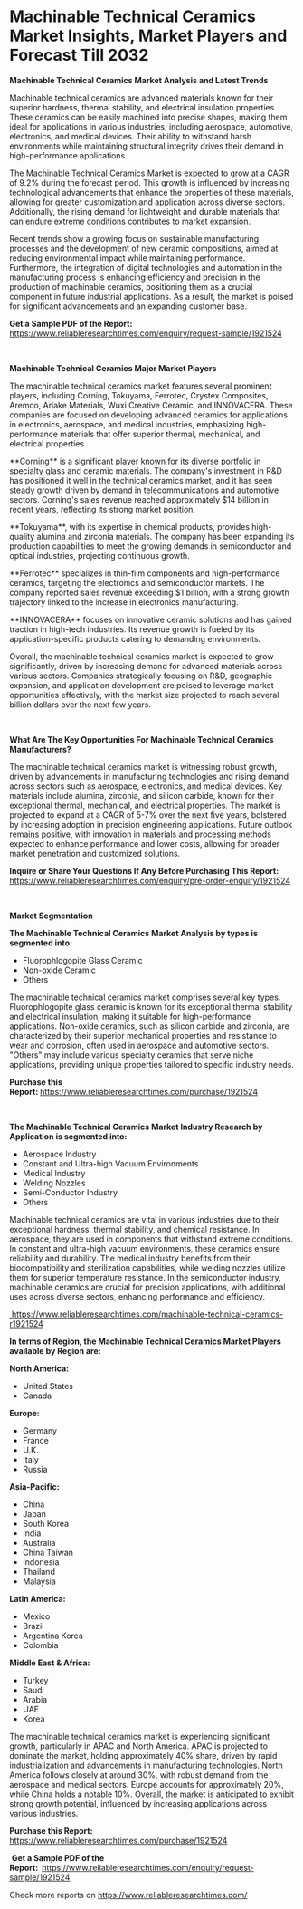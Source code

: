 <p><h1>Machinable Technical Ceramics Market Insights, Market Players and Forecast Till 2032</h1></p><p><strong>Machinable Technical Ceramics Market Analysis and Latest Trends</strong></p>
<p><p>Machinable technical ceramics are advanced materials known for their superior hardness, thermal stability, and electrical insulation properties. These ceramics can be easily machined into precise shapes, making them ideal for applications in various industries, including aerospace, automotive, electronics, and medical devices. Their ability to withstand harsh environments while maintaining structural integrity drives their demand in high-performance applications.</p><p>The Machinable Technical Ceramics Market is expected to grow at a CAGR of 9.2% during the forecast period. This growth is influenced by increasing technological advancements that enhance the properties of these materials, allowing for greater customization and application across diverse sectors. Additionally, the rising demand for lightweight and durable materials that can endure extreme conditions contributes to market expansion.</p><p>Recent trends show a growing focus on sustainable manufacturing processes and the development of new ceramic compositions, aimed at reducing environmental impact while maintaining performance. Furthermore, the integration of digital technologies and automation in the manufacturing process is enhancing efficiency and precision in the production of machinable ceramics, positioning them as a crucial component in future industrial applications. As a result, the market is poised for significant advancements and an expanding customer base.</p></p>
<p><strong>Get a Sample PDF of the Report:&nbsp;</strong> <a href="https://www.reliableresearchtimes.com/enquiry/request-sample/1921524?utm_campaign=1994&utm_medium=2&utm_source=Github&utm_content=ia&utm_term=04022025&utm_id=machinable-technical-ceramics">https://www.reliableresearchtimes.com/enquiry/request-sample/1921524</a></p>
<p>&nbsp;</p>
<p><strong>Machinable Technical Ceramics Major Market Players</strong></p>
<p><p>The machinable technical ceramics market features several prominent players, including Corning, Tokuyama, Ferrotec, Crystex Composites, Aremco, Ariake Materials, Wuxi Creative Ceramic, and INNOVACERA. These companies are focused on developing advanced ceramics for applications in electronics, aerospace, and medical industries, emphasizing high-performance materials that offer superior thermal, mechanical, and electrical properties.</p><p>**Corning** is a significant player known for its diverse portfolio in specialty glass and ceramic materials. The company's investment in R&D has positioned it well in the technical ceramics market, and it has seen steady growth driven by demand in telecommunications and automotive sectors. Corning's sales revenue reached approximately $14 billion in recent years, reflecting its strong market position.</p><p>**Tokuyama**, with its expertise in chemical products, provides high-quality alumina and zirconia materials. The company has been expanding its production capabilities to meet the growing demands in semiconductor and optical industries, projecting continuous growth. </p><p>**Ferrotec** specializes in thin-film components and high-performance ceramics, targeting the electronics and semiconductor markets. The company reported sales revenue exceeding $1 billion, with a strong growth trajectory linked to the increase in electronics manufacturing.</p><p>**INNOVACERA** focuses on innovative ceramic solutions and has gained traction in high-tech industries. Its revenue growth is fueled by its application-specific products catering to demanding environments.</p><p>Overall, the machinable technical ceramics market is expected to grow significantly, driven by increasing demand for advanced materials across various sectors. Companies strategically focusing on R&D, geographic expansion, and application development are poised to leverage market opportunities effectively, with the market size projected to reach several billion dollars over the next few years.</p></p>
<p>&nbsp;</p>
<p><strong>What Are The Key Opportunities For Machinable Technical Ceramics Manufacturers?</strong></p>
<p><p>The machinable technical ceramics market is witnessing robust growth, driven by advancements in manufacturing technologies and rising demand across sectors such as aerospace, electronics, and medical devices. Key materials include alumina, zirconia, and silicon carbide, known for their exceptional thermal, mechanical, and electrical properties. The market is projected to expand at a CAGR of 5-7% over the next five years, bolstered by increasing adoption in precision engineering applications. Future outlook remains positive, with innovation in materials and processing methods expected to enhance performance and lower costs, allowing for broader market penetration and customized solutions.</p></p>
<p><strong>Inquire or Share Your Questions If Any Before Purchasing This Report:</strong> <a href="https://www.reliableresearchtimes.com/enquiry/pre-order-enquiry/1921524?utm_campaign=1994&utm_medium=2&utm_source=Github&utm_content=ia&utm_term=04022025&utm_id=machinable-technical-ceramics">https://www.reliableresearchtimes.com/enquiry/pre-order-enquiry/1921524</a></p>
<p>&nbsp;</p>
<p><strong>Market Segmentation</strong></p>
<p><strong>The Machinable Technical Ceramics Market Analysis by types is segmented into:</strong></p>
<p><ul><li>Fluorophlogopite Glass Ceramic</li><li>Non-oxide Ceramic</li><li>Others</li></ul></p>
<p><p>The machinable technical ceramics market comprises several key types. Fluorophlogopite glass ceramic is known for its exceptional thermal stability and electrical insulation, making it suitable for high-performance applications. Non-oxide ceramics, such as silicon carbide and zirconia, are characterized by their superior mechanical properties and resistance to wear and corrosion, often used in aerospace and automotive sectors. "Others" may include various specialty ceramics that serve niche applications, providing unique properties tailored to specific industry needs.</p></p>
<p><strong>Purchase this Report:&nbsp;</strong><a href="https://www.reliableresearchtimes.com/purchase/1921524?utm_campaign=1994&utm_medium=2&utm_source=Github&utm_content=ia&utm_term=04022025&utm_id=machinable-technical-ceramics">https://www.reliableresearchtimes.com/purchase/1921524</a></p>
<p>&nbsp;</p>
<p><strong>The Machinable Technical Ceramics Market Industry Research by Application is segmented into:</strong></p>
<p><ul><li>Aerospace Industry</li><li>Constant and Ultra-high Vacuum Environments</li><li>Medical Industry</li><li>Welding Nozzles</li><li>Semi-Conductor Industry</li><li>Others</li></ul></p>
<p><p>Machinable technical ceramics are vital in various industries due to their exceptional hardness, thermal stability, and chemical resistance. In aerospace, they are used in components that withstand extreme conditions. In constant and ultra-high vacuum environments, these ceramics ensure reliability and durability. The medical industry benefits from their biocompatibility and sterilization capabilities, while welding nozzles utilize them for superior temperature resistance. In the semiconductor industry, machinable ceramics are crucial for precision applications, with additional uses across diverse sectors, enhancing performance and efficiency.</p></p>
<p><a href="https://www.reliableresearchtimes.com/machinable-technical-ceramics-r1921524?utm_campaign=1994&utm_medium=2&utm_source=Github&utm_content=ia&utm_term=04022025&utm_id=machinable-technical-ceramics">&nbsp;https://www.reliableresearchtimes.com/machinable-technical-ceramics-r1921524</a></p>
<p><strong>In terms of Region, the Machinable Technical Ceramics Market Players available by Region are:</strong></p>
<p>
    <p> <strong> North America: </strong>
        <ul>
            <li>United States</li>
            <li>Canada</li>
        </ul>
        </p> 
    <p> <strong> Europe: </strong>
        <ul>
            <li>Germany</li>
            <li>France</li>
            <li>U.K.</li>
            <li>Italy</li>
            <li>Russia</li>
        </ul>
        </p> 
    <p> <strong> Asia-Pacific: </strong>
        <ul>
            <li>China</li>
            <li>Japan</li>
            <li>South Korea</li>
            <li>India</li>
            <li>Australia</li>
            <li>China Taiwan</li>
            <li>Indonesia</li>
            <li>Thailand</li>
            <li>Malaysia</li>
        </ul>
        </p> 
    <p> <strong> Latin America: </strong>
        <ul>
            <li>Mexico</li>
            <li>Brazil</li>
            <li>Argentina Korea</li>
            <li>Colombia</li>
        </ul>
        </p> 
    <p> <strong> Middle East & Africa: </strong>
        <ul>
            <li>Turkey</li>
            <li>Saudi</li>
            <li>Arabia</li>
            <li>UAE</li>
            <li>Korea</li>
        </ul>
    </p>
    </p>
<p><p>The machinable technical ceramics market is experiencing significant growth, particularly in APAC and North America. APAC is projected to dominate the market, holding approximately 40% share, driven by rapid industrialization and advancements in manufacturing technologies. North America follows closely at around 30%, with robust demand from the aerospace and medical sectors. Europe accounts for approximately 20%, while China holds a notable 10%. Overall, the market is anticipated to exhibit strong growth potential, influenced by increasing applications across various industries.</p></p>
<p><strong>Purchase this Report: </strong><a href="https://www.reliableresearchtimes.com/purchase/1921524?utm_campaign=1994&utm_medium=2&utm_source=Github&utm_content=ia&utm_term=04022025&utm_id=machinable-technical-ceramics">https://www.reliableresearchtimes.com/purchase/1921524</a></p>
<p>&nbsp;<strong>Get a Sample PDF of the Report:&nbsp;&nbsp;</strong><a href="https://www.reliableresearchtimes.com/enquiry/request-sample/1921524?utm_campaign=1994&utm_medium=2&utm_source=Github&utm_content=ia&utm_term=04022025&utm_id=machinable-technical-ceramics">https://www.reliableresearchtimes.com/enquiry/request-sample/1921524</a></p>
<p><strong></strong></p>
<p>Check more reports on <a href="https://www.reliableresearchtimes.com/?utm_campaign=1994&utm_medium=2&utm_source=Github&utm_content=ia&utm_term=04022025&utm_id=machinable-technical-ceramics">https://www.reliableresearchtimes.com/</a></p>